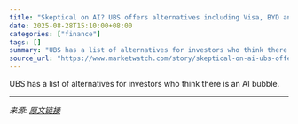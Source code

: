 ```yaml
---
title: "Skeptical on AI? UBS offers alternatives including Visa, BYD and the maker of Labubu dolls"
date: 2025-08-28T15:10:00+08:00
categories: ["finance"]
tags: []
summary: "UBS has a list of alternatives for investors who think there is an AI bubble."
source_url: "https://www.marketwatch.com/story/skeptical-on-ai-ubs-offers-alternatives-including-visa-byd-and-the-maker-of-labubu-dolls-9b6cd3f3?mod=mw_rss_topstories"
---
```


UBS has a list of alternatives for investors who think there is an AI bubble.

---

*来源: [原文链接](https://www.marketwatch.com/story/skeptical-on-ai-ubs-offers-alternatives-including-visa-byd-and-the-maker-of-labubu-dolls-9b6cd3f3?mod=mw_rss_topstories)*
